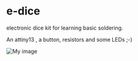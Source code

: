 # e-dice
electronic dice kit for learning basic soldering. 

An attiny13 , a button, resistors and some LEDs ;-)

![My image](diodenschein.github.com/e-dice/Instructions/finished.jpg)

